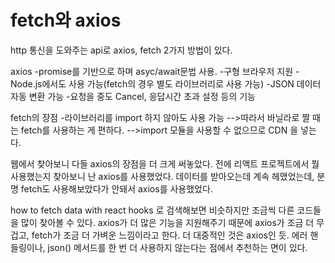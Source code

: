 # fetch와 axios 
http 통신을 도와주는 api로 axios, fetch 2가지 방법이 있다. 

axios
-promise를 기반으로 하며 asyc/await문법 사용.
-구형 브라우저 지원
-Node.js에서도 사용 가능(fetch의 경우 별도 라이브러리로 사용 가능)
-JSON 데이터 자동 변환 가능
-요청을 중도 Cancel, 응답시간 초과 설정 등의 기능 


fetch의 장점
-라이브러리를 import 하지 않아도 사용 가능
-->따라서 바닐라로 짤 때는 fetch를 사용하는 게 편하다.
-->import 모듈을 사용할 수 없으므로 CDN 을 넣는다. 

웹에서 찾아보니 다들 axios의 장점을 더 크게 써놓았다. 
전에 리액트 프로젝트에서 뭘 사용했는지 찾아보니 난 axios를 사용했었다. 데이터를 받아오는데 계속 헤맸었는데, 분명 fetch도 사용해보았다가 안돼서 axios를 사용했었다. 

how to fetch data with react hooks 로 검색해보면 비슷하지만 조금씩 다른 코드들을 많이 찾아볼 수 있다. 
axios가 더 많은 기능을 지원해주기 때문에 axios가 조금 더 무겁고, fetch가 조금 더 가벼운 느낌이라고 한다. 더 대중적인 것은 axios인 듯. 
에러 핸들링이나, json() 메서드를 한 번 더 사용하지 않는다는 점에서 추천하는 면이 있다. 